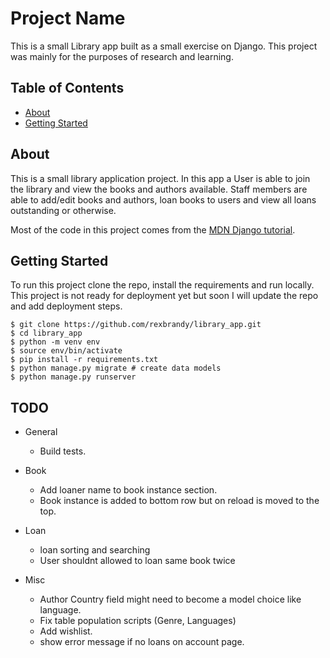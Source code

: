 # Project Name

This is a small Library app built as a small exercise on Django. This project was mainly for the purposes of research and learning.

## Table of Contents

- [About](#about)
- [Getting Started](#getting-started)

## About
This is a small library application project.
In this app a User is able to join the library and view the books and authors available.
Staff members are able to add/edit books and authors, loan books to users and view all loans outstanding or otherwise.

Most of the code in this project comes from the [MDN Django tutorial](https://developer.mozilla.org/en-US/docs/Learn/Server-side/Django/Tutorial_local_library_website).

## Getting Started

To run this project clone the repo, install the requirements and run locally.
This project is not ready for deployment yet but soon I will update the repo and add deployment steps.

```shell
$ git clone https://github.com/rexbrandy/library_app.git
$ cd library_app
$ python -m venv env
$ source env/bin/activate
$ pip install -r requirements.txt
$ python manage.py migrate # create data models
$ python manage.py runserver
```

## TODO
- General
    - Build  tests.

- Book
    - Add loaner name to book instance section.
    - Book instance is added to bottom row but on reload is moved to the top.

- Loan
    - loan sorting and searching
    - User shouldnt allowed to loan same book twice

- Misc
    - Author Country field might need to become a model choice like language.
    - Fix table population scripts (Genre, Languages)
    - Add wishlist.
    - show error message if no loans on account page.